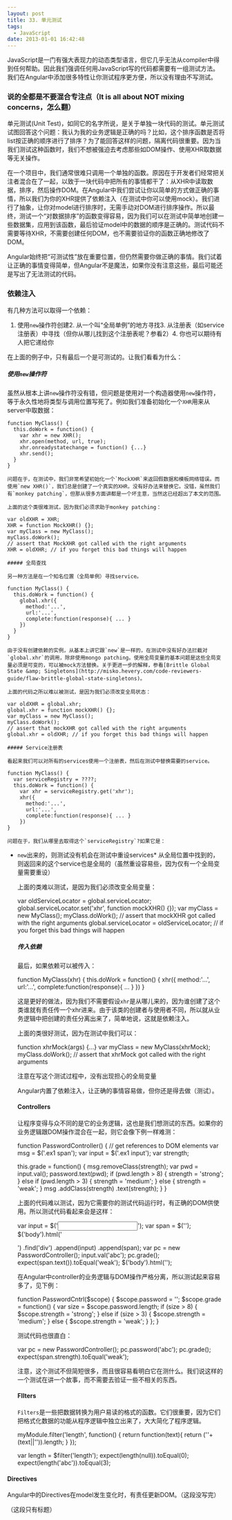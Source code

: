 ```yaml
---
layout: post
title: 33. 单元测试
tags:
  - JavaScript
date: 2013-01-01 16:42:48
---
```


JavaScript是一门有强大表现力的动态类型语言，但它几乎无法从compiler中得到任何帮助。因此我们强调任何用JavaScript写的代码都需要有一组测试方法。我们在Angular中添加很多特性让你测试程序更方便，所以没有理由不写测试。

### 说的全都是不要混合专注点（It is all about NOT mixing concerns，怎么翻）

单元测试(Unit Test)，如同它的名字所说，是关于单独一块代码的测试。单元测试试图回答这个问题：我认为我的业务逻辑是正确的吗？比如，这个排序函数是否将list按正确的顺序进行了排序？为了能回答这样的问题，隔离代码很重要。因为当我们测试这种函数时，我们不想被强迫去考虑那些如DOM操作、使用XHR取数据等无关操作。

在一个项目中，我们通常很难只调用一个单独的函数。原因在于开发者们经常把关注者混合在了一起，以致于一块代码中把所有的事情都干了：从XHR中读取数据，排序，然后操作DOM。在Angular中我们尝试让你以简单的方式做正确的事情，所以我们为你的XHR提供了依赖注入（在测试中你可以使用mock）。我们进行了抽象，让你对model进行排序时，无需手动对DOM进行排序操作。所以最终，测试一个“对数据排序”的函数变得容易，因为我们可以在测试中简单地创建一些数据集，应用到该函数，最后验证model中的数据的顺序是正确的。测试代码不需要等待XHR，不需要创建任何DOM，也不需要验证你的函数正确地修改了DOM。

Angular始终把“可测试性”放在重要位置，但仍然需要你做正确的事情。我们试着让正确的事情变得简单，但Angular不是魔法，如果你没有注意这些，最后可能还是写出了无法测试的代码。

### 依赖注入

有几种方法可以取得一个依赖：

1.  使用`new`操作符创建2.  从一个叫“全局单例”的地方寻找3.  从注册表（如service注册表）中寻找（但你从哪儿找到这个注册表呢？参看2）4.  你也可以期待有人把它递给你

在上面的例子中，只有最后一个是可测试的。让我们看看为什么：

##### 使用`new`操作符

虽然从根本上讲`new`操作符没有错，但问题是使用对一个构造器使用`new`操作符，等于永久性地将类型与调用位置写死了。例如我们准备初始化一个`XHR`用来从server中取数据：

    function MyClass() {
      this.doWork = function() {
        var xhr = new XHR();
        xhr.open(method, url, true);
        xhr.onreadystatechange = function() {...}
        xhr.send();
      }
    }

    问题在于，在测试中，我们非常希望初始化一个`MockXHR`来返回假数据和模板网络错误。而使用`new XHR()`，我们总是创建了一个真实的XHR，没有好办法来替换它。没错，虽然我们有`monkey patching`，但那从很多方面讲都是一个坏主意，当然这已经超出了本文的范围。

    上面的这个类很难测试，因为我们必须求助于monkey patching：

    var oldXHR = XHR;
    XHR = function MockXHR() {};
    var myClass = new MyClass();
    myClass.doWork();
    // assert that MockXHR got called with the right arguments
    XHR = oldXHR; // if you forget this bad things will happen

    ##### 全局查找

    另一种方法是在一个知名位置（全局单例）寻找service。

    function MyClass() {
      this.doWork = function() {
        global.xhr({
          method:'...',
          url:'...',
          complete:function(response){ ... }
        })
      }
    }

    由于没有创建依赖的实例，从基本上讲它跟`new`是一样的，在测试中没有好办法拦截对`global.xhr`的调用，除非使用mongo patching。使用全局变量的基本问题是这些全局变量必须是可变的，可以被mock方法替换。关于更进一步的解释，参看[Brittle Global State &amp; Singletons](http://misko.hevery.com/code-reviewers-guide/flaw-brittle-global-state-singletons)。

    上面的代码之所以难以被测试，是因为我们必须改变全局状态：

    var oldXHR = global.xhr;
    global.xhr = function mockXHR() {};
    var myClass = new MyClass();
    myClass.doWork();
    // assert that mockXHR got called with the right arguments
    global.xhr = oldXHR; // if you forget this bad things will happen

    ##### Service注册表

    看起来我们可以对所有的services使用一个注册表，然后在测试中替换需要的service。

    function MyClass() {
      var serviceRegistry = ????;
      this.doWork = function() {
        var xhr = serviceRegistry.get('xhr');
        xhr({
          method:'...',
          url:'...',
          complete:function(response){ ... }
        })
    }

    问题在于，我们从哪里去取得这个`serviceRegistry`?如果它是：

*   `new`出来的，则测试没有机会在测试中重设services*   从全局位置中找到的，则返回来的这个service也是全局的（虽然重设容易些，因为仅有一个全局变量需要重设）

    上面的类难以测试，是因为我们必须改变全局变量：

    var oldServiceLocator = global.serviceLocator;
    global.serviceLocator.set('xhr', function mockXHR() {});
    var myClass = new MyClass();
    myClass.doWork();
    // assert that mockXHR got called with the right arguments
    global.serviceLocator = oldServiceLocator; // if you forget this bad things will happen

    ##### 传入依赖

    最后，如果依赖可以被传入：

    function MyClass(xhr) {
      this.doWork = function() {
        xhr({
          method:'...',
          url:'...',
          complete:function(response){ ... }
        })
    }

    这是更好的做法，因为我们不需要假设`xhr`是从哪儿来的，因为谁创建了这个类谁就有责任传一个xhr进来。由于该类的创建者与使用者不同，所以就从业务逻辑中把创建的责任分离出来了，简单地说，这就是依赖注入。

    上面的类很好测试，因为在测试中我们可以：

    function xhrMock(args) {...}
    var myClass = new MyClass(xhrMock);
    myClass.doWork();
    // assert that xhrMock got called with the right arguments

    注意在写这个测试过程中，没有出现担心的全局变量

    Angular内置了依赖注入，让正确的事情容易做，但你还是得去做（测试）。

    #### Controllers

    让程序变得与众不同的是它的业务逻辑，这也是我们想测试的东西。如果你的业务逻辑跟DOM操作混合在一起，则它会像下例一样难测：

    function PasswordController() {
      // get references to DOM elements
      var msg = $('.ex1 span');
      var input = $('.ex1 input');
      var strength;

      this.grade = function() {
        msg.removeClass(strength);
        var pwd = input.val();
        password.text(pwd);
        if (pwd.length > 8) {
          strength = 'strong';
        } else if (pwd.length > 3) {
          strength = 'medium';
        } else {
          strength = 'weak';
        }
        msg
         .addClass(strength)
         .text(strength);
      }
    }

    上面的代码难以测试，因为它需要你的测试代码运行时，有正确的DOM供使用。所以测试代码看起来会是这样：

    var input = $('<input type="text"/>');
    var span = $('<span>');
    $('body').html('<div class="ex1">')
      .find('div')
        .append(input)
        .append(span);
    var pc = new PasswordController();
    input.val('abc');
    pc.grade();
    expect(span.text()).toEqual('weak');
    $('body').html('');

    在Angular中controller的业务逻辑与DOM操作严格分离，所以测试起来容易多了，见下例：

    function PasswordCntrl($scope) {
      $scope.password = '';
      $scope.grade = function() {
        var size = $scope.password.length;
        if (size > 8) {
          $scope.strength = 'strong';
        } else if (size > 3) {
          $scope.strength = 'medium';
        } else {
          $scope.strength = 'weak';
        }
      };
    }

    测试代码也很直白：

    var pc = new PasswordController();
    pc.password('abc');
    pc.grade();
    expect(span.strength).toEqual('weak');

    注意，这个测试不但简短很多，而且很容易看明白它在测什么。我们说这样的一个测试在讲一个故事，而不需要去验证一些不相关的东西。

    #### FIlters

    `Filters`是一些把数据转换为用户易读的格式的函数。它们很重要，因为它们把格式化数据的功能从程序逻辑中独立出来了，大大简化了程序逻辑。

    myModule.filter('length', function() {
      return function(text){
        return (''+(text||'')).length;
      }
    });

    var length = $filter('length');
    expect(length(null)).toEqual(0);
    expect(length('abc')).toEqual(3);

#### Directives

Angular中的Directives在model发生变化时，有责任更新DOM。（这段没写完）

（这段只有标题）